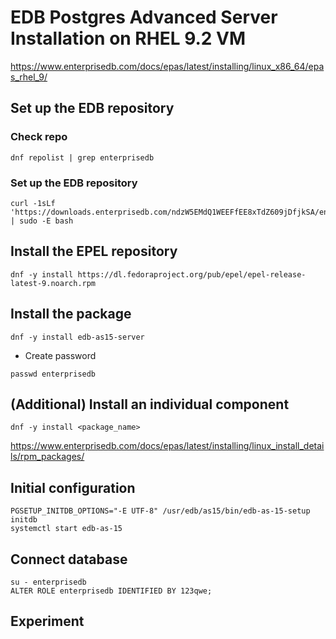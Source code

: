 # EDB Postgres Advanced Server Installation on RHEL 9.2 VM
https://www.enterprisedb.com/docs/epas/latest/installing/linux_x86_64/epas_rhel_9/
## Set up the EDB repository
### Check repo
```
dnf repolist | grep enterprisedb
```
### Set up the EDB repository
```
curl -1sLf 'https://downloads.enterprisedb.com/ndzW5EMdQ1WEEFfEE8xTdZ609jDfjkSA/enterprise/setup.rpm.sh' | sudo -E bash
```
## Install the EPEL repository
```
dnf -y install https://dl.fedoraproject.org/pub/epel/epel-release-latest-9.noarch.rpm
```
## Install the package
```
dnf -y install edb-as15-server
```
- Create password
```
passwd enterprisedb
```
## (Additional) Install an individual component
```
dnf -y install <package_name>
```
https://www.enterprisedb.com/docs/epas/latest/installing/linux_install_details/rpm_packages/
## Initial configuration
```
PGSETUP_INITDB_OPTIONS="-E UTF-8" /usr/edb/as15/bin/edb-as-15-setup initdb
systemctl start edb-as-15
```
## Connect database
```
su - enterprisedb
ALTER ROLE enterprisedb IDENTIFIED BY 123qwe;
```
## Experiment
